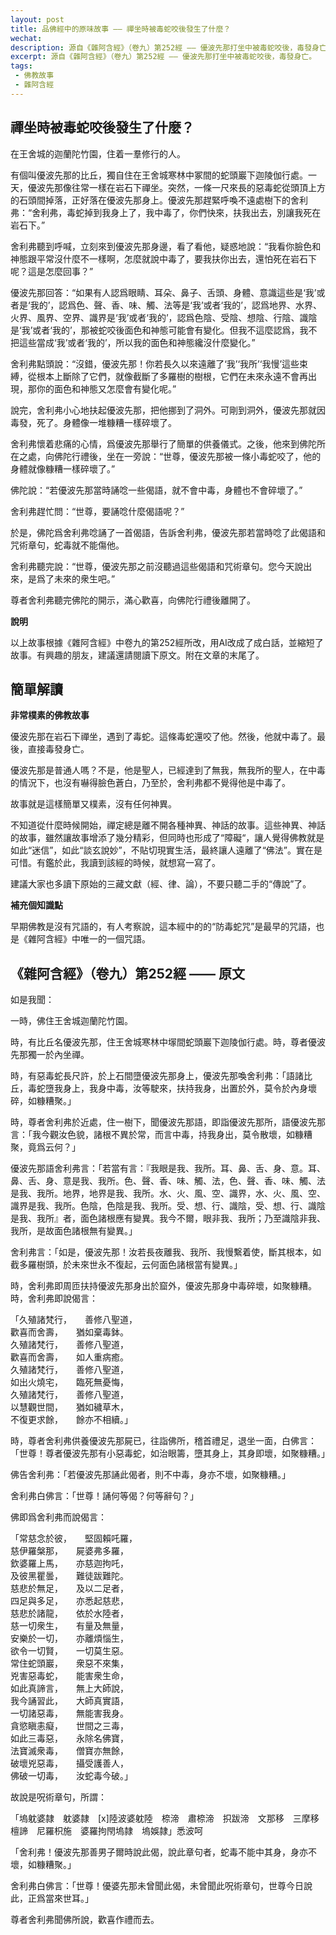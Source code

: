 ```yaml
---
layout: post
title: 品佛經中的原味故事 —— 禪坐時被毒蛇咬後發生了什麼？
wechat: 
description: 源自《雜阿含經》（卷九）第252經 —— 優波先那打坐中被毒蛇咬後，毒發身亡。
excerpt: 源自《雜阿含經》（卷九）第252經 —— 優波先那打坐中被毒蛇咬後，毒發身亡。
tags:
 - 佛教故事
 - 雜阿含經
---
```


## 禪坐時被毒蛇咬後發生了什麼？

在王舍城的迦蘭陀竹園，住着一羣修行的人。

有個叫優波先那的比丘，獨自住在王舍城寒林中冢間的蛇頭巖下迦陵伽行處。一天，優波先那像往常一樣在岩石下禪坐。突然，一條一尺來長的惡毒蛇從頭頂上方的石頭間掉落，正好落在優波先那身上。優波先那趕緊呼喚不遠處樹下的舍利弗：“舍利弗，毒蛇掉到我身上了，我中毒了，你們快來，扶我出去，別讓我死在岩石下。”

舍利弗聽到呼喊，立刻來到優波先那身邊，看了看他，疑惑地說：“我看你臉色和神態跟平常沒什麼不一樣啊，怎麼就說中毒了，要我扶你出去，還怕死在岩石下呢？這是怎麼回事？”

優波先那回答：“如果有人認爲眼睛、耳朵、鼻子、舌頭、身體、意識這些是‘我’或者是‘我的’，認爲色、聲、香、味、觸、法等是‘我’或者‘我的’，認爲地界、水界、火界、風界、空界、識界是‘我’或者‘我的’，認爲色陰、受陰、想陰、行陰、識陰是‘我’或者‘我的’，那被蛇咬後面色和神態可能會有變化。但我不這麼認爲，我不把這些當成‘我’或者‘我的’，所以我的面色和神態纔沒什麼變化。”

舍利弗點頭說：“沒錯，優波先那！你若長久以來遠離了‘我’‘我所’‘我慢’這些束縛，從根本上斷除了它們，就像截斷了多羅樹的樹根，它們在未來永遠不會再出現，那你的面色和神態又怎麼會有變化呢。”

說完，舍利弗小心地扶起優波先那，把他挪到了洞外。可剛到洞外，優波先那就因毒發，死了。身體像一堆糠糟一樣碎壞了。

舍利弗懷着悲痛的心情，爲優波先那舉行了簡單的供養儀式。之後，他來到佛陀所在之處，向佛陀行禮後，坐在一旁說：“世尊，優波先那被一條小毒蛇咬了，他的身體就像糠糟一樣碎壞了。”

佛陀說：“若優波先那當時誦唸一些偈語，就不會中毒，身體也不會碎壞了。”

舍利弗趕忙問：“世尊，要誦唸什麼偈語呢？”

於是，佛陀爲舍利弗唸誦了一首偈語，告訴舍利弗，優波先那若當時唸了此偈語和咒術章句，蛇毒就不能傷他。

舍利弗聽完說：“世尊，優波先那之前沒聽過這些偈語和咒術章句。您今天說出來，是爲了未來的衆生吧。”

尊者舍利弗聽完佛陀的開示，滿心歡喜，向佛陀行禮後離開了。

**說明**

以上故事根據《雜阿含經》中卷九的第252經所改，用AI改成了成白話，並縮短了故事。有興趣的朋友，建議還請閱讀下原文。附在文章的末尾了。

## 簡單解讀

**非常樸素的佛教故事**

優波先那在岩石下禪坐，遇到了毒蛇。這條毒蛇還咬了他。然後，他就中毒了。最後，直接毒發身亡。

優波先那是普通人嗎？不是，他是聖人，已經達到了無我，無我所的聖人，在中毒的情況下，也沒有嚇得臉色蒼白，乃至於，舍利弗都不覺得他是中毒了。

故事就是這樣簡單又樸素，沒有任何神異。

不知道從什麼時候開始，禪定總是離不開各種神異、神話的故事。這些神異、神話的故事，雖然讓故事增添了幾分精彩，但同時也形成了“障礙“，讓人覺得佛教就是如此“迷信”，如此“談玄說妙”，不貼切現實生活，最終讓人遠離了“佛法”。實在是可惜。有鑑於此，我讀到該經的時候，就想寫一寫了。

建議大家也多讀下原始的三藏文獻（經、律、論），不要只聽二手的“傳說”了。

**補充個知識點**

早期佛教是沒有咒語的，有人考察說，這本經中的的“防毒蛇咒”是最早的咒語，也是《雜阿含經》中唯一的一個咒語。

## 《雜阿含經》（卷九）第252經 —— 原文

如是我聞：

一時，佛住王舍城迦蘭陀竹園。

時，有比丘名優波先那，住王舍城寒林中塜間蛇頭巖下迦陵伽行處。時，尊者優波先那獨一於內坐禪。

時，有惡毒蛇長尺許，於上石間墮優波先那身上，優波先那喚舍利弗：「語諸比丘，毒蛇墮我身上，我身中毒，汝等駛來，扶持我身，出置於外，莫令於內身壞碎，如糠糟聚。」

時，尊者舍利弗於近處，住一樹下，聞優波先那語，即詣優波先那所，語優波先那言：「我今觀汝色貌，諸根不異於常，而言中毒，持我身出，莫令散壞，如糠糟聚，竟爲云何？」

優波先那語舍利弗言：「若當有言：『我眼是我、我所。耳、鼻、舌、身、意。耳、鼻、舌、身、意是我、我所。色、聲、香、味、觸、法，色、聲、香、味、觸、法是我、我所。地界，地界是我、我所。水、火、風、空、識界，水、火、風、空、識界是我、我所。色陰，色陰是我、我所。受、想、行、識陰，受、想、行、識陰是我、我所』者，面色諸根應有變異。我今不爾，眼非我、我所；乃至識陰非我、我所，是故面色諸根無有變異。」

舍利弗言：「如是，優波先那！汝若長夜離我、我所、我慢繫着使，斷其根本，如截多羅樹頭，於未來世永不復起，云何面色諸根當有變異。」

時，舍利弗即周匝扶持優波先那身出於窟外，優波先那身中毒碎壞，如聚糠糟。
時，舍利弗即說偈言：

「久殖諸梵行，　　善修八聖道，<br>
歡喜而舍壽，　　猶如棄毒鉢。<br>
久殖諸梵行，　　善修八聖道，<br>
歡喜而舍壽，　　如人重病癒。<br>
久殖諸梵行，　　善修八聖道，<br>
如出火燒宅，　　臨死無憂悔，<br>
久殖諸梵行，　　善修八聖道，<br>
以慧觀世間，　　猶如穢草木，<br>
不復更求餘，　　餘亦不相續。」

時，尊者舍利弗供養優波先那屍已，往詣佛所，稽首禮足，退坐一面，白佛言：「世尊！尊者優波先那有小惡毒蛇，如治眼籌，墮其身上，其身即壞，如聚糠糟。」

佛告舍利弗：「若優波先那誦此偈者，則不中毒，身亦不壞，如聚糠糟。」

舍利弗白佛言：「世尊！誦何等偈？何等辭句？」

佛即爲舍利弗而說偈言：

「常慈念於彼，　　堅固賴吒羅，<br>
慈伊羅槃那，　　屍婆弗多羅，<br>
欽婆羅上馬，　　亦慈迦拘吒，<br>
及彼黑瞿曇，　　難徒跋難陀。<br>
慈悲於無足，　　及以二足者，<br>
四足與多足，　　亦悉起慈悲，<br>
慈悲於諸龍，　　依於水陸者，<br>
慈一切衆生，　　有量及無量，<br>
安樂於一切，　　亦離煩惱生，<br>
欲令一切賢，　　一切莫生惡。<br>
常住蛇頭巖，　　衆惡不來集，<br>
兇害惡毒蛇，　　能害衆生命，<br>
如此真諦言，　　無上大師說，<br>
我今誦習此，　　大師真實語，<br>
一切諸惡毒，　　無能害我身。<br>
貪慾瞋恚癡，　　世間之三毒，<br>
如此三毒惡，　　永除名佛寶，<br>
法寶滅衆毒，　　僧寶亦無餘，<br>
破壞兇惡毒，　　攝受護善人，<br>
佛破一切毒，　　汝蛇毒今破。」

故說是呪術章句，所謂：

「塢躭婆隷　躭婆隷　[x]陸波婆躭陸　㮈渧　肅㮈渧　抧跋渧　文那移　三摩移　檀諦　尼羅枳施　婆羅拘閇塢隷　塢娛隷」悉波呵

「舍利弗！優波先那善男子爾時說此偈，說此章句者，蛇毒不能中其身，身亦不壞，如糠糟聚。」

舍利弗白佛言：「世尊！優婆先那未曾聞此偈，未曾聞此呪術章句，世尊今日說此，正爲當來世耳。」

尊者舍利弗聞佛所說，歡喜作禮而去。


